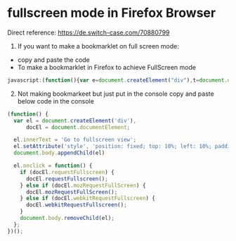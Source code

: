 # fullscreen mode in Firefox Browser

Direct reference: https://de.switch-case.com/70880799 

1. If you want to make a bookmarklet on full screen mode:
- copy and paste the code 
- To make a bookmarklet in Firefox to achieve FullScreen mode

```javascript
javascript:(function(){var e=document.createElement("div"),t=document.documentElement;e.innerText="Go to fullscreen view";e.setAttribute("style","position: fixed; top: 10%; left: 10%; padding: 30%; background: #000; color: #fff; opacity: .7; cursor: pointer;");document.body.appendChild(e);e.onclick=function(){if(t.requestFullscreen){t.requestFullscreen()}else if(t.mozRequestFullScreen){t.mozRequestFullScreen()}else if(t.webkitRequestFullscreen){t.webkitRequestFullscreen()}document.body.removeChild(e)}})();
```


2. Not making bookmarkeet but just put in the console
copy and paste below code in the console

```javascript
(function() {
  var el = document.createElement('div'),
      docEl = document.documentElement;

  el.innerText = 'Go to fullscreen view';
  el.setAttribute('style', 'position: fixed; top: 10%; left: 10%; padding: 30%; background: #000; color: #fff; opacity: .7; cursor: pointer;')
  document.body.appendChild(el)

  el.onclick = function() {
    if (docEl.requestFullscreen) {
      docEl.requestFullscreen();
    } else if (docEl.mozRequestFullScreen) {
      docEl.mozRequestFullScreen();
    } else if (docEl.webkitRequestFullscreen) {
      docEl.webkitRequestFullscreen();
    }
    document.body.removeChild(el);
  };
})();
```

